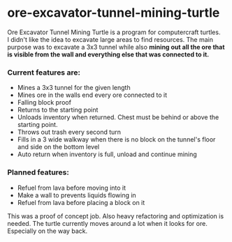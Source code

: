 # ore-excavator-tunnel-mining-turtle
Ore Excavator Tunnel Mining Turtle is a program for computercraft turtles. \
I didn't like the idea to excavate large areas to find resources. The main purpose was to excavate a 3x3 tunnel while also **mining out all the ore that is visible from the wall and everything else that was connected to it.**

### Current features are:
- Mines a 3x3 tunnel for the given length
- Mines ore in the walls end every ore connected to it
- Falling block proof
- Returns to the starting point
- Unloads inventory when returned. Chest must be behind or above the starting point.
- Throws out trash every second turn
- Fills in a 3 wide walkway when there is no block on the tunnel's floor and side on the bottom level
- Auto return when inventory is full, unload and continue mining

### Planned features:
- Refuel from lava before moving into it
- Make a wall to prevents liquids flowing in
- Refuel from lava before placing a block on it


This was a proof of concept job. Also heavy refactoring and optimization is needed. The turtle currently moves around a lot when it looks for ore. Especially on the way back.
